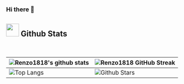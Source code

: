 ### Hi there 👋

<!--
**Renzo1818/Renzo1818** is a ✨ _special_ ✨ repository because its `README.md` (this file) appears on your GitHub profile.

Here are some ideas to get you started:

- 🔭 I’m currently working on ...
- 🌱 I’m currently learning ...
- 👯 I’m looking to collaborate on ...
- 🤔 I’m looking for help with ...
- 💬 Ask me about ...
- 📫 How to reach me: ...
- 😄 Pronouns: ...
- ⚡ Fun fact: ...
-->


## <img src="https://media.giphy.com/media/iY8CRBdQXODJSCERIr/giphy.gif" width="35"><b> Github Stats </b>
  <br>
  
| ![Renzo1818's github stats](https://github-readme-stats.vercel.app/api?username=Renzo1818&show_icons=true&theme=tokyonight) | ![Renzo1818 GitHub Streak](https://github-readme-streak-stats.herokuapp.com/?user=Renzo1818&theme=tokyonight) |
| --- | --- |
| ![Top Langs](https://github-readme-stats.vercel.app/api/top-langs/?username=Renzo1818&theme=tokyonight) | ![Github Stars](https://github-readme-stats.vercel.app/api?username=Renzo1818&show_icons=true&locale=en&count_private=true&hide_rank=true&custom_title=My%20GitHub%20Stats&disable_animations=true&theme=tokyonight) |

<br>




